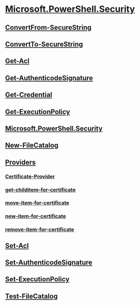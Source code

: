 #  [Microsoft.PowerShell.Security](Microsoft.PowerShell.Security.md)
##  [ConvertFrom-SecureString](convertfrom-securestring.md)
##  [ConvertTo-SecureString](convertto-securestring.md)
##  [Get-Acl](get-acl.md)
##  [Get-AuthenticodeSignature](get-authenticodesignature.md)
##  [Get-Credential](get-credential.md)
##  [Get-ExecutionPolicy](get-executionpolicy.md)
##  [Microsoft.PowerShell.Security](microsoft.powershell.security.md)
##  [New-FileCatalog](new-filecatalog.md)
##  [Providers]()
###  [Certificate-Provider](providers/certificate-provider.md)
###  [get-childitem-for-certificate](providers/get-childitem-for-certificate.md)
###  [move-item-for-certificate](providers/move-item-for-certificate.md)
###  [new-item-for-certificate](providers/new-item-for-certificate.md)
###  [remove-item-for-certificate](providers/remove-item-for-certificate.md)
##  [Set-Acl](set-acl.md)
##  [Set-AuthenticodeSignature](set-authenticodesignature.md)
##  [Set-ExecutionPolicy](set-executionpolicy.md)
##  [Test-FileCatalog](test-filecatalog.md)
